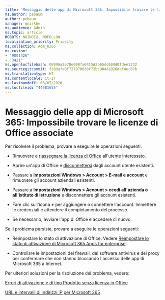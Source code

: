 ```yaml
---
title: 'Messaggio delle app di Microsoft 365: Impossibile trovare le licenze di Office associate'
ms.author: pebaum
author: pebaum
manager: mnirkhe
ms.audience: Admin
ms.topic: article
ROBOTS: NOINDEX, NOFOLLOW
localization_priority: Priority
ms.collection: Adm_O365
ms.custom:
- "9001426"
- "3421"
ms.openlocfilehash: 08996a2e78e098fa6415d2b65dd609d0fdee5232
ms.sourcegitcommit: f28dafa0f727870038f72bc904da926daf4ec07b
ms.translationtype: HT
ms.contentlocale: it-IT
ms.lasthandoff: 06/05/2020
ms.locfileid: "44581655"
---
```

# <a name="microsoft-365-apps-message---couldnt-find-office-licenses-associated"></a>Messaggio delle app di Microsoft 365: Impossibile trovare le licenze di Office associate

Per risolvere il problema, provare a eseguire le operazioni seguenti:

- Rimuovere e [riassegnare la licenza di Office](https://docs.microsoft.com/microsoft-365/admin/manage/assign-licenses-to-users) all'utente interessato.

- Aprire un'app di Office e [disconnettersi](https://support.office.com/article/sign-out-of-office-5a20dc11-47e9-4b6f-945d-478cb6d92071) dagli account utente esistenti.

- Passare a **Impostazioni Windows > Account > E-mail e account** e rimuovere gli account aziendali esistenti.

- Passare a **Impostazioni Windows > Account > ccedi all'azienda o all'istituto di istruzione** e disconnettere gli account esistenti.

- Fare clic sull'icona **+** per aggiungere o connettere l'account. Immettere le credenziali e attendere il completamento del processo.

- Se necessario, avviare l'app di Office e accedere di nuovo.

Se il problema persiste, provare a eseguire le operazioni seguenti:

- Reimpostare lo stato di attivazione di Office. Vedere [Reimpostare lo stato di attivazione di Microsoft 365 Apps for enterprise](https://docs.microsoft.com/office365/troubleshoot/activation/reset-office-365-proplus-activation-state).

- Controllare le impostazioni del firewall, del software antivirus e del proxy per confermare che non stanno bloccando l'accesso delle app di Microsoft 365 a Internet. 

Per ulteriori soluzioni per la risoluzione del problema, vedere:

[Errori di attivazione e di tipo Prodotto senza licenza in Office](https://support.office.com/Article/0d23d3c0-c19c-4b2f-9845-5344fedc4380?wt.mc_id=Alchemy_ClientDIA)

[URL e intervalli di indirizzi IP per Microsoft 365](https://docs.microsoft.com/office365/enterprise/urls-and-ip-address-ranges)
